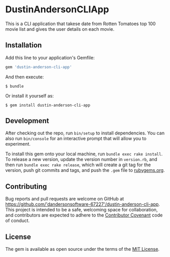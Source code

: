 # DustinAndersonCLIApp

This is a CLI application that takese date from Rotten Tomatoes top 100 movie list and gives the user details on each movie.

## Installation

Add this line to your application's Gemfile:

```ruby
gem 'dustin-anderson-cli-app'
```

And then execute:

    $ bundle

Or install it yourself as:

    $ gem install dustin-anderson-cli-app

## Development

After checking out the repo, run `bin/setup` to install dependencies. You can also run `bin/console` for an interactive prompt that will allow you to experiment.

To install this gem onto your local machine, run `bundle exec rake install`. To release a new version, update the version number in `version.rb`, and then run `bundle exec rake release`, which will create a git tag for the version, push git commits and tags, and push the `.gem` file to [rubygems.org](https://rubygems.org).

## Contributing

Bug reports and pull requests are welcome on GitHub at https://github.com/'dandersonsoftware-67227'/dustin-anderson-cli-app. This project is intended to be a safe, welcoming space for collaboration, and contributors are expected to adhere to the [Contributor Covenant](http://contributor-covenant.org) code of conduct.


## License

The gem is available as open source under the terms of the [MIT License](http://opensource.org/licenses/MIT).
